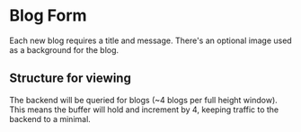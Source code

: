 # Blog Form
Each new blog requires a title and message.  There's an optional image used as a background for the blog.

## Structure for viewing
The backend will be queried for blogs (~4 blogs per full height window).  This means the buffer will hold and increment by 4, keeping traffic to the backend to a minimal.